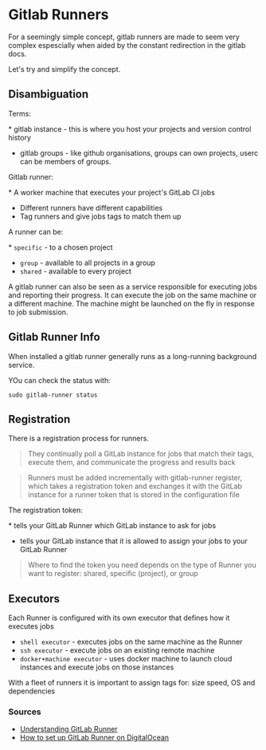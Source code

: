 # Gitlab Runners

For a seemingly simple concept, gitlab runners are made to seem very complex espescially when aided by the constant redirection in the gitlab docs.

Let's try and simplify the concept.

## Disambiguation

Terms:

\* gitlab instance - this is where you host your projects and version control history
* gitlab groups - like github organisations, groups can own projects, userc can be members of groups.

Gitlab runner:

\* A worker machine that executes your project's GitLab CI jobs
* Different runners have different capabilities
* Tag runners and give jobs tags to match them up

A runner can be:

\* `specific` - to a chosen project
* `group` - available to all projects in a group
* `shared` - available to every project

A gitlab runner can also be seen as a service responsible for executing jobs and reporting their progress.
It can execute the job on the same machine or a different machine. The machine might be launched on the fly in response to job submission.

## Gitlab Runner Info

When installed a gitlab runner generally runs as a long-running background service.

YOu can check the status with:

    sudo gitlab-runner status

## Registration

There is a registration process for runners.

> They continually poll a GitLab instance for jobs that match their tags, execute them, and communicate the progress and results back

> Runners must be added incrementally with gitlab-runner register, which takes a registration token and exchanges it with the GitLab instance for a runner token that is stored in the configuration file

The registration token:

\* tells your GitLab Runner which GitLab instance to ask for jobs
* tells your GitLab instance that it is allowed to assign your jobs to your GitLab Runner

> Where to find the token you need depends on the type of Runner you want to register: shared, specific (project), or group

## Executors

Each Runner is configured with its own executor that defines how it executes jobs

* `shell executor` - executes jobs on the same machine as the Runner
* `ssh executor` - execute jobs on an existing remote machine
* `docker+machine executor` - uses docker machine to launch cloud instances and execute jobs on those instances

With a fleet of runners it is important to assign tags for: size speed, OS and dependencies


### Sources

* [Understanding GitLab Runner](https://jfreeman.dev/blog/2019/03/22/understanding-gitlab-runner/)
* [How to set up GitLab Runner on DigitalOcean ](https://about.gitlab.com/blog/2016/04/19/how-to-set-up-gitlab-runner-on-digitalocean/)
